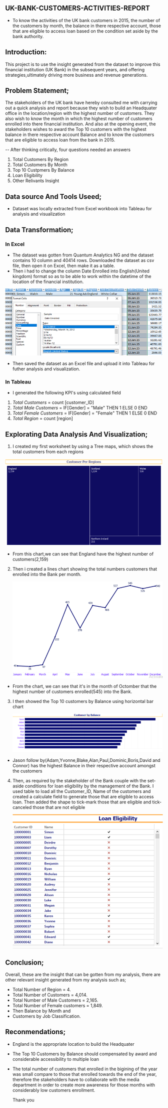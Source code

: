 ## UK-BANK-CUSTOMERS-ACTIVITIES-REPORT
- To know the activities of the UK bank customers in 2015, the number of the customers by month, the balance in there respective account, those that are eligible to access loan based on the condition set aside by the bank authority. 

## Introduction:
This project is to use the insight generated from the dataset to improve this financial institution (UK Bank) in the subsequent years,  and offering strategies,ultimately driving more business and revenue generations.


## Problem Statement;
The stakeholders of the UK bank have hereby consulted me with carrying out a quick analysis and report because they wish to build an Headquater office in the location/region with the highest number of customers. They also wish to know the month in which the highest number of customers enrolled into there financial institution. And also at the opening event, the stakeholders wishes to award the Top 10 customers with the highest balance in there respective account Balance and to know the customers that are eligible to access loan from the bank in 2015.

-- After thinking critically, four questions needed an answers
1. Total Customers By Region
2. Total Customers By Month
3. Top 10 Custpmers By Balance
4. Loan Eligibility
5. Other Relivants Insight

## Data source And Tools Useed;

- Dataset was locally extracted from Excel workbook into Tableau for analysis and visualization

## Data Transformation;
### In Excel

- The dataset was gotten from Quantum Analytics NG and the dataset contains 10 column and 40414 rows.
Downloaded the dataset as csv file, then open it on Excel, then make it as a table.
- Then i had to change the column Date Enrolled into English(United kingdom) format so as to be able to work within the datetime of the location of the financial institution.

![](Date_Enrolled.PNG)

 - Then saved the dataset as an Excel file and upload it into Tableau for futher analysis and visualization.

### In Tableau

- I generated the following KPI's using calculated field
1. _Total Customers_ = count [customer_ID]
2. _Total Male Customers_ = IF[Gender] = "Male" THEN 1 ELSE 0 END
3.  _Total Female Customers_ = IF[Gender] = "Female" THEN 1 ELSE 0 END
4.  _Total Region_ = count [region]

## Explorating Data Analysis And Visualization;
1. I created my first worksheet by using a Tree maps, which shows the total customers from each regions

  ![](Customers_by_region.PNG)

 - From this chart,we can see that England have the highest number of customers(2,159)

2. Then i created a lines chart showing the total numbers customers that enrolled into the Bank per  month.
 
     ![](Customer_by_month.PNG)

 - From the chart, we can see that it's in the month of Octomber that the highest number of customers enrolled(545) into the Bank.

3. I then showed the Top 10 customers by Balance using horizontal bar chart
 
     ![](Top10_customers_by_balance.PNG)

 - Jason follow by(Adam,Yvonne,Blake,Alan,Paul,Dominic,Boris,David and Connor) has the highest Balance in their respective account amongst the customers
    
  4. Then, as required by the stakeholder of the Bank couple with the set-aside conditions for loan eligibility by the management of the Bank. I used table to load all the Customer_ID, Name of the customers and created a calculate field to generate those that are eligible to access loan. Then added the shape to tick-mark those that are eligible and tick-canceled those that are not eligible
 
     ![](Loan_eligibility.PNG)

 ## Conclusion;
 
  Overall, these are the insight that can be gotten from my analysis, there are other relevant insight generated from my analysis such as;
     
  - Total Number of Region = 4.
  - Total Number of Customers = 4,014.
  - Total Number of Male Customers = 2,165.
  - Total Number of Female customers = 1,849.
  - Then Balance by Month and
  - Customers by Job Classification.
     
## Reconmendations;
  - England is the appropriate location to build the Headquater
  - The Top 10 Customers by Balance should compensated by award and considerable accessibility to multiple loan
  - The total number of customers that enrolled in the bigining of the year was small compare to those that enrolled towards the end of the year, therefore the stakeholders have to collaborate with the media department in order to create more awareness for those months with considerably low customers enrollment.


     Thank you
